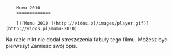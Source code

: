 
        Mumu 2010 
        =============
        
        [![Mumu 2010 ](http://vidos.pl/images/player.gif)](http://vidos.pl/mumu-2010)
        
        
 Na razie nikt nie dodał streszczenia fabuły tego filmu. Możesz być pierwszy! Zamieść swój opis.
    